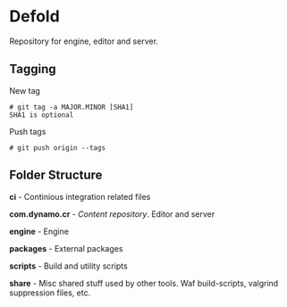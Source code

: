 Defold
======

Repository for engine, editor and server.


Tagging
-------

New tag

    # git tag -a MAJOR.MINOR [SHA1]
    SHA1 is optional 

Push tags

    # git push origin --tags


Folder Structure
----------------

**ci** - Continious integration related files

**com.dynamo.cr** - _Content repository_. Editor and server

**engine** - Engine

**packages** - External packages

**scripts** - Build and utility scripts

**share** - Misc shared stuff used by other tools. Waf build-scripts, valgrind suppression files, etc. 

